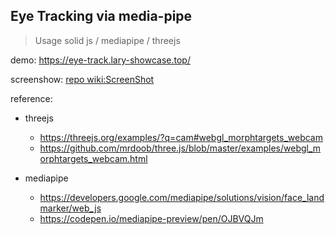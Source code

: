 ## Eye Tracking via media-pipe

> Usage solid js / mediapipe / threejs

demo: https://eye-track.lary-showcase.top/

screenshow: [repo wiki:ScreenShot](https://github.com/songlairui/showcase-eyetrack/wiki/ScreenShot)

reference:

- threejs

  - https://threejs.org/examples/?q=cam#webgl_morphtargets_webcam
  - https://github.com/mrdoob/three.js/blob/master/examples/webgl_morphtargets_webcam.html

- mediapipe

  - https://developers.google.com/mediapipe/solutions/vision/face_landmarker/web_js
  - https://codepen.io/mediapipe-preview/pen/OJBVQJm
